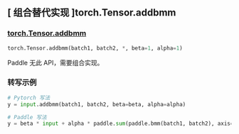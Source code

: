## [ 组合替代实现 ]torch.Tensor.addbmm

### [torch.Tensor.addbmm](https://pytorch.org/docs/stable/generated/torch.Tensor.addbmm.html#torch.Tensor.addbmm)

```python
torch.Tensor.addbmm(batch1, batch2, *, beta=1, alpha=1)
```
Paddle 无此 API，需要组合实现。

### 转写示例

```python
# Pytorch 写法
y = input.addbmm(batch1, batch2, beta=beta, alpha=alpha)

# Paddle 写法
y = beta * input + alpha * paddle.sum(paddle.bmm(batch1, batch2), axis=0)
```
